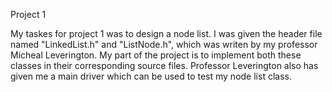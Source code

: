 Project 1

My taskes for project 1 was to design a node list. I was given the header file named "LinkedList.h" and "ListNode.h", which was writen by my professor Micheal Leverington. My part of the project is to implement both these classes in their corresponding source files. Professor Leverington also has given me a main driver which can be used to test my node list class.  
